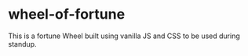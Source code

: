 # wheel-of-fortune

This is a fortune Wheel built using vanilla JS and CSS to be used during standup.
